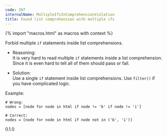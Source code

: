 ```yaml
---
code: 307
internalName: MultipleIfsInComprehensionViolation
title: Found list comprehension with multiple ifs
---
```


{% import "macros.html" as macros with context %}

Forbid multiple `if` statements inside list comprehensions.

  - Reasoning:  
    It is very hard to read multiple `if` statements inside a list
    comprehension. Since it is even hard to tell all of them should pass
    or fail.

  - Solution:  
    Use a single `if` statement inside list comprehensions. Use
    `filter()` if you have complicated logic.

Example:

    # Wrong:
    nodes = [node for node in html if node != 'b' if node != 'i']
    
    # Correct:
    nodes = [node for node in html if node not in ('b', 'i')]

<div class="versionadded">

0.1.0

</div>